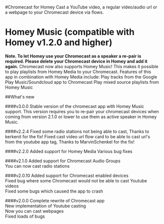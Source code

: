 #Chromecast for Homey
Cast a YouTube video, a regular video/audio url or a webpage to your Chromecast device via flows.

# Homey Music (compatible with Homey v1.2.0 and higher)
**Note. To let Homey use your Chromecast as a speaker a re-pair is required. Please delete your Chromecast device in Homey and add it again.**
Chromecast now also supports Homey Music! This makes it possible to play playlists from Homey Media to your Chromecast. 
Features of this app in combination with Homey Media include:
Play tracks from the Google Play Music/Soundcloud app to Chromecast
Play mixed source playlists from Homey Music

##What's new

####v3.0.0
Stable version of the chromecast app with Homey Music support. This version requires you to re-pair your chromecast devices when coming from version 2.1.0 or lower to use them as active speaker in Homey Music.

####v2.2.4
Fixed some radio stations not being able to cast, Thanks to kerkenit for the fix!
Fixed cast video url flow card to be able to cast url's from the youtube app tag, Thanks to MarvinSchenkel for the fix!

####v2.2.0
Added support for Homey Media
Various bug fixes

####v2.1.0
Added support for Chromecast Audio Groups<br/>
You can now cast radio stations

####v2.0.10
Added support for Chromecast enabled devices<br/>
Fixed bug where some Chromecast would not be able to cast Youtube videos<br/>
Fixed some bugs which caused the app to crash

####v2.0.0
Complete rewrite of Chromecast app<br/>
New implementation of Youtube casting<br/> 
Now you can cast webpages<br/>
Fixed loads of bugs